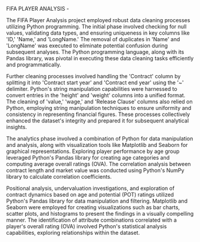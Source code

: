 FIFA PLAYER ANALYSIS - 

The FIFA Player Analysis project employed robust data cleaning processes utilizing Python programming. The initial phase involved checking for null values, validating data types, and ensuring uniqueness in key columns like 'ID,' 'Name,' and 'LongName.' The removal of duplicates in 'Name' and 'LongName' was executed to eliminate potential confusion during subsequent analyses. The Python programming language, along with its Pandas library, was pivotal in executing these data cleaning tasks efficiently and programmatically.

Further cleaning processes involved handling the 'Contract' column by splitting it into 'Contract start year' and 'Contract end year' using the '~' delimiter. Python's string manipulation capabilities were harnessed to convert entries in the 'height' and 'weight' columns into a unified format. The cleaning of 'value,' 'wage,' and 'Release Clause' columns also relied on Python, employing string manipulation techniques to ensure uniformity and consistency in representing financial figures. These processes collectively enhanced the dataset's integrity and prepared it for subsequent analytical insights.

The analytics phase involved a combination of Python for data manipulation and analysis, along with visualization tools like Matplotlib and Seaborn for graphical representations. Exploring player performance by age group leveraged Python's Pandas library for creating age categories and computing average overall ratings (OVA). The correlation analysis between contract length and market value was conducted using Python's NumPy library to calculate correlation coefficients.

Positional analysis, undervaluation investigations, and exploration of contract dynamics based on age and potential (POT) ratings utilized Python's Pandas library for data manipulation and filtering. Matplotlib and Seaborn were employed for creating visualizations such as bar charts, scatter plots, and histograms to present the findings in a visually compelling manner. The identification of attribute combinations correlated with a player's overall rating (OVA) involved Python's statistical analysis capabilities, exploring relationships within the dataset.
